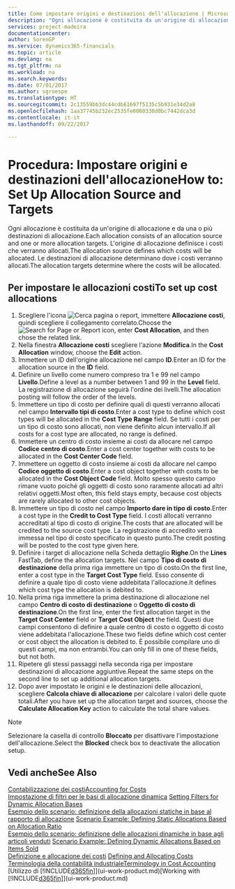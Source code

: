 ```yaml
---
title: Come impostare origini e destinazioni dell'allocazione | Microsoft Docs
description: "Ogni allocazione è costituita da un'origine di allocazione e da una o più destinazioni di allocazione. L'origine di allocazione definisce i costi che verranno allocati. Le destinazioni di allocazione determinano dove i costi verranno allocati."
services: project-madeira
documentationcenter: 
author: SorenGP
ms.service: dynamics365-financials
ms.topic: article
ms.devlang: na
ms.tgt_pltfrm: na
ms.workload: na
ms.search.keywords: 
ms.date: 07/01/2017
ms.author: sgroespe
ms.translationtype: HT
ms.sourcegitcommit: 2c13559bb3dc44cdb61697f5135c5b931e34d2a8
ms.openlocfilehash: 1aa37745b232ec2535fe8060330d0bc7442dca3d
ms.contentlocale: it-it
ms.lasthandoff: 09/22/2017

---
```

# <a name="how-to-set-up-allocation-source-and-targets"></a><span data-ttu-id="bdde1-105">Procedura: Impostare origini e destinazioni dell'allocazione</span><span class="sxs-lookup"><span data-stu-id="bdde1-105">How to: Set Up Allocation Source and Targets</span></span>
<span data-ttu-id="bdde1-106">Ogni allocazione è costituita da un'origine di allocazione e da una o più destinazioni di allocazione.</span><span class="sxs-lookup"><span data-stu-id="bdde1-106">Each allocation consists of an allocation source and one or more allocation targets.</span></span> <span data-ttu-id="bdde1-107">L'origine di allocazione definisce i costi che verranno allocati.</span><span class="sxs-lookup"><span data-stu-id="bdde1-107">The allocation source defines which costs will be allocated.</span></span> <span data-ttu-id="bdde1-108">Le destinazioni di allocazione determinano dove i costi verranno allocati.</span><span class="sxs-lookup"><span data-stu-id="bdde1-108">The allocation targets determine where the costs will be allocated.</span></span>  

## <a name="to-set-up-cost-allocations"></a><span data-ttu-id="bdde1-109">Per impostare le allocazioni costi</span><span class="sxs-lookup"><span data-stu-id="bdde1-109">To set up cost allocations</span></span>  
1.  <span data-ttu-id="bdde1-110">Scegliere l'icona ![Cerca pagina o report](media/ui-search/search_small.png "icona Cerca pagina o report"), immettere **Allocazione costi**, quindi scegliere il collegamento correlato.</span><span class="sxs-lookup"><span data-stu-id="bdde1-110">Choose the ![Search for Page or Report](media/ui-search/search_small.png "Search for Page or Report icon") icon, enter **Cost Allocation**, and then chose the related link.</span></span>  
2.  <span data-ttu-id="bdde1-111">Nella finestra **Allocazione costi** scegliere l'azione **Modifica**.</span><span class="sxs-lookup"><span data-stu-id="bdde1-111">In the **Cost Allocation** window, choose the **Edit** action.</span></span>  
3.  <span data-ttu-id="bdde1-112">Immettere un ID dell'origine allocazione nel campo **ID**.</span><span class="sxs-lookup"><span data-stu-id="bdde1-112">Enter an ID for the allocation source in the **ID** field.</span></span>  
4.  <span data-ttu-id="bdde1-113">Definire un livello come numero compreso tra 1 e 99 nel campo **Livello**.</span><span class="sxs-lookup"><span data-stu-id="bdde1-113">Define a level as a number between 1 and 99 in the **Level** field.</span></span> <span data-ttu-id="bdde1-114">La registrazione di allocazione seguirà l'ordine dei livelli.</span><span class="sxs-lookup"><span data-stu-id="bdde1-114">The allocation posting will follow the order of the levels.</span></span>  
5.  <span data-ttu-id="bdde1-115">Immettere un tipo di costo per definire quali di questi verranno allocati nel campo **Intervallo tipi di costo**.</span><span class="sxs-lookup"><span data-stu-id="bdde1-115">Enter a cost type to define which cost types will be allocated in the **Cost Type Range** field.</span></span> <span data-ttu-id="bdde1-116">Se tutti i costi per un tipo di costo sono allocati, non viene definito alcun intervallo.</span><span class="sxs-lookup"><span data-stu-id="bdde1-116">If all costs for a cost type are allocated, no range is defined.</span></span>  
6.  <span data-ttu-id="bdde1-117">Immettere un centro di costo insieme ai costi da allocare nel campo **Codice centro di costo**.</span><span class="sxs-lookup"><span data-stu-id="bdde1-117">Enter a cost center together with costs to be allocated in the **Cost Center Code** field.</span></span>  
7.  <span data-ttu-id="bdde1-118">Immettere un oggetto di costo insieme ai costi da allocare nel campo **Codice oggetto di costo**.</span><span class="sxs-lookup"><span data-stu-id="bdde1-118">Enter a cost object together with costs to be allocated in the **Cost Object Code** field.</span></span> <span data-ttu-id="bdde1-119">Molto spesso questo campo rimane vuoto poiché gli oggetti di costo sono raramente allocati ad altri relativi oggetti.</span><span class="sxs-lookup"><span data-stu-id="bdde1-119">Most often, this field stays empty, because cost objects are rarely allocated to other cost objects.</span></span>  
8.  <span data-ttu-id="bdde1-120">Immettere un tipo di costo nel campo **Importo dare in tipo di costo**.</span><span class="sxs-lookup"><span data-stu-id="bdde1-120">Enter a cost type in the **Credit to Cost Type** field.</span></span> <span data-ttu-id="bdde1-121">I costi allocati verranno accreditati al tipo di costo di origine.</span><span class="sxs-lookup"><span data-stu-id="bdde1-121">The costs that are allocated will be credited to the source cost type.</span></span> <span data-ttu-id="bdde1-122">La registrazione di accredito verrà immessa nel tipo di costo specificato in questo punto.</span><span class="sxs-lookup"><span data-stu-id="bdde1-122">The credit posting will be posted to the cost type given here.</span></span>  
9. <span data-ttu-id="bdde1-123">Definire i target di allocazione nella Scheda dettaglio **Righe**.</span><span class="sxs-lookup"><span data-stu-id="bdde1-123">On the **Lines** FastTab, define the allocation targets.</span></span> <span data-ttu-id="bdde1-124">Nel campo **Tipo di costo di destinazione** della prima riga immettere un tipo di costo.</span><span class="sxs-lookup"><span data-stu-id="bdde1-124">On the first line, enter a cost type in the **Target Cost Type** field.</span></span> <span data-ttu-id="bdde1-125">Esso consente di definire a quale tipo di costo viene addebitata l'allocazione.</span><span class="sxs-lookup"><span data-stu-id="bdde1-125">It defines which cost type the allocation is debited to.</span></span>  
10. <span data-ttu-id="bdde1-126">Nella prima riga immettere la prima destinazione di allocazione nel campo **Centro di costo di destinazione** o **Oggetto di costo di destinazione**.</span><span class="sxs-lookup"><span data-stu-id="bdde1-126">On the first line, enter the first allocation target in the **Target Cost Center** field or **Target Cost Object** the field.</span></span> <span data-ttu-id="bdde1-127">Questi due campi consentono di definire a quale centro di costo o oggetto di costo viene addebitata l'allocazione.</span><span class="sxs-lookup"><span data-stu-id="bdde1-127">These two fields define which cost center or cost object the allocation is debited to.</span></span> <span data-ttu-id="bdde1-128">È possibile compilare uno di questi campi, ma non entrambi.</span><span class="sxs-lookup"><span data-stu-id="bdde1-128">You can only fill in one of these fields, but not both.</span></span>  
11. <span data-ttu-id="bdde1-129">Ripetere gli stessi passaggi nella seconda riga per impostare destinazioni di allocazione aggiuntive.</span><span class="sxs-lookup"><span data-stu-id="bdde1-129">Repeat the same steps on the second line to set up additional allocation targets.</span></span>  
12. <span data-ttu-id="bdde1-130">Dopo aver impostato le origini e le destinazioni delle allocazioni, scegliere **Calcola chiave di allocazione** per calcolare i valori delle quote totali.</span><span class="sxs-lookup"><span data-stu-id="bdde1-130">After you have set up the allocation target and sources, choose the **Calculate Allocation Key** action to calculate the total share values.</span></span>  

> [!NOTE]  
>  <span data-ttu-id="bdde1-131">Selezionare la casella di controllo **Bloccato** per disattivare l'impostazione dell'allocazione.</span><span class="sxs-lookup"><span data-stu-id="bdde1-131">Select the **Blocked** check box to deactivate the allocation setup.</span></span>  

## <a name="see-also"></a><span data-ttu-id="bdde1-132">Vedi anche</span><span class="sxs-lookup"><span data-stu-id="bdde1-132">See Also</span></span>  
[<span data-ttu-id="bdde1-133">Contabilizzazione dei costi</span><span class="sxs-lookup"><span data-stu-id="bdde1-133">Accounting for Costs</span></span>](finance-manage-cost-accounting.md)  
 <span data-ttu-id="bdde1-134">[Impostazione di filtri per le basi di allocazione dinamica](finance-setting-filters-for-dynamic-allocation-bases.md) </span><span class="sxs-lookup"><span data-stu-id="bdde1-134">[Setting Filters for Dynamic Allocation Bases](finance-setting-filters-for-dynamic-allocation-bases.md) </span></span>  
 <span data-ttu-id="bdde1-135">[Esempio dello scenario: definizione della allocazioni statiche in base al rapporto di allocazione](finance-scenario-example-defining-static-allocations-based-on-allocation-ratio.md) </span><span class="sxs-lookup"><span data-stu-id="bdde1-135">[Scenario Example: Defining Static Allocations Based on Allocation Ratio](finance-scenario-example-defining-static-allocations-based-on-allocation-ratio.md) </span></span>  
 <span data-ttu-id="bdde1-136">[Esempio dello scenario: definizione delle allocazioni dinamiche in base agli articoli venduti](finance-scenario-example-defining-dynamic-allocations-based-on-items-sold.md) </span><span class="sxs-lookup"><span data-stu-id="bdde1-136">[Scenario Example: Defining Dynamic Allocations Based on Items Sold](finance-scenario-example-defining-dynamic-allocations-based-on-items-sold.md) </span></span>  
 <span data-ttu-id="bdde1-137">[Definizione e allocazione dei costi](finance-define-and-allocate-costs.md) </span><span class="sxs-lookup"><span data-stu-id="bdde1-137">[Defining and Allocating Costs](finance-define-and-allocate-costs.md) </span></span>  
 [<span data-ttu-id="bdde1-138">Terminologia della contabilità industriale</span><span class="sxs-lookup"><span data-stu-id="bdde1-138">Terminology in Cost Accounting</span></span>](finance-terminology-in-cost-accounting.md)  
 <span data-ttu-id="bdde1-139">[Utilizzo di [!INCLUDE[d365fin](includes/d365fin_md.md)]](ui-work-product.md)</span><span class="sxs-lookup"><span data-stu-id="bdde1-139">[Working with [!INCLUDE[d365fin](includes/d365fin_md.md)]](ui-work-product.md)</span></span>


